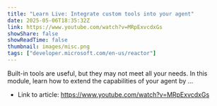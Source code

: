 ```yaml
---
title: "Learn Live: Integrate custom tools into your agent"
date: 2025-05-06T18:35:32Z
link: https://www.youtube.com/watch?v=MRpExvcdxGs
showShare: false
showReadTime: false
thumbnail: images/misc.png
tags: ["developer.microsoft.com/en-us/reactor"]
---
```

Built-in tools are useful, but they may not meet all your needs. In this module, learn how to extend the capabilities of your agent by ...

- Link to article: https://www.youtube.com/watch?v=MRpExvcdxGs